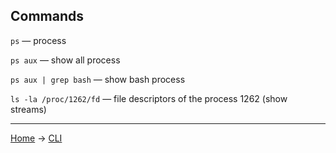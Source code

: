 ## Commands

`ps` — process

`ps aux` — show all process

`ps aux | grep bash` — show bash process

`ls -la /proc/1262/fd` — file descriptors of the process 1262 (show streams)



---
[Home](../README.md) -> [CLI](cli.md)
